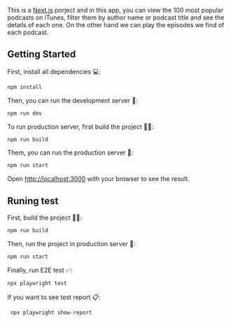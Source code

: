 This is a [Next.js](https://nextjs.org/) porject and in this app, you can view the 100 most popular podcasts on iTunes, filter them by author name or podcast title and see the details of each one. On the other hand we can play the episodes we find of each podcast.

## Getting Started

First, install all dependencies 💻:

```bash
npm install
```

Then, you can run the development server 🚀:

```bash
npm run dev
```

To run production server, first build the project 🧱🔨:

```bash
npm run build
```

Them, you can run the production server 🚀:

```bash
npm run start
```

Open [http://localhost:3000](http://localhost:3000) with your browser to see the result.

## Runing test

First, build the project 🧱🔨:

```bash
npm run build
```

Then, run the project in production server 🚀:

```bash
npm run start
```

Finally, run E2E test ✅:

```bash
npx playwright test
```

If you want to see test report 📋:

```bash
 npx playwright show-report
```
